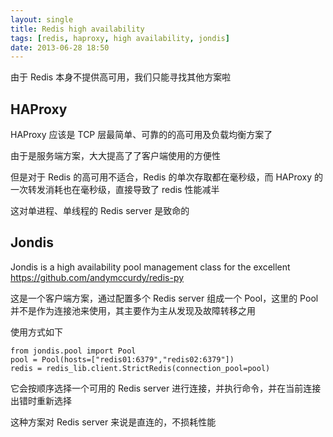 ```yaml
---
layout: single
title: Redis high availability
tags: [redis, haproxy, high availability, jondis]
date: 2013-06-28 18:50
---
```


由于 Redis 本身不提供高可用，我们只能寻找其他方案啦

## HAProxy

HAProxy 应该是 TCP 层最简单、可靠的的高可用及负载均衡方案了

由于是服务端方案，大大提高了了客户端使用的方便性

但是对于 Redis 的高可用不适合，Redis 的单次存取都在毫秒级，而 HAProxy 的一次转发消耗也在毫秒级，直接导致了 redis 性能减半

这对单进程、单线程的 Redis server 是致命的

## Jondis

Jondis is a high availability pool management class for the excellent https://github.com/andymccurdy/redis-py

这是一个客户端方案，通过配置多个 Redis server 组成一个 Pool，这里的 Pool 并不是作为连接池来使用，其主要作为主从发现及故障转移之用

使用方式如下

    from jondis.pool import Pool
    pool = Pool(hosts=["redis01:6379","redis02:6379"])
    redis = redis_lib.client.StrictRedis(connection_pool=pool)

它会按顺序选择一个可用的 Redis server 进行连接，并执行命令，并在当前连接出错时重新选择

这种方案对 Redis server 来说是直连的，不损耗性能
